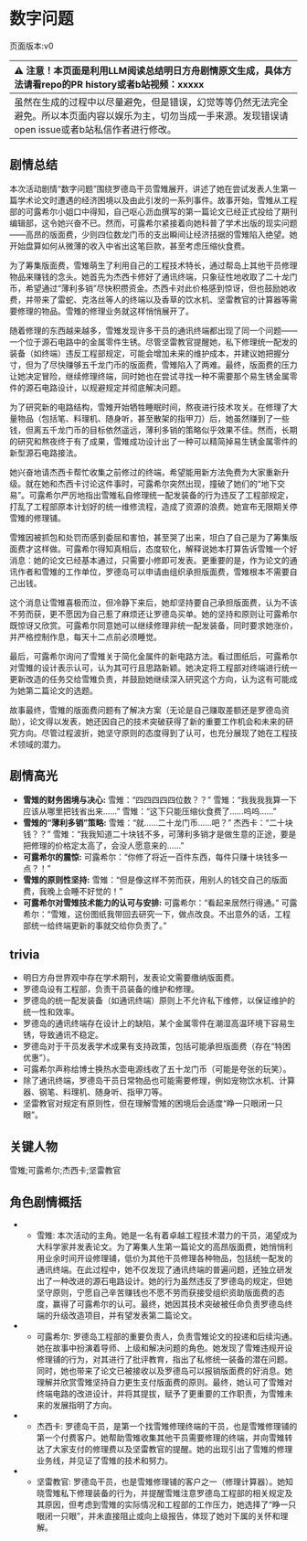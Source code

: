 # 数字问题
页面版本:v0
 

| :warning: 注意！本页面是利用LLM阅读总结明日方舟剧情原文生成，具体方法请看repo的PR history或者b站视频：xxxxx           |
|:----------------------------|
| 虽然在生成的过程中以尽量避免，但是错误，幻觉等等仍然无法完全避免。所以本页面内容以娱乐为主，切勿当成一手来源。发现错误请open issue或者b站私信作者进行修改。|



## 剧情总结
本次活动剧情“数字问题”围绕罗德岛干员雪雉展开，讲述了她在尝试发表人生第一篇学术论文时遭遇的经济困境以及由此引发的一系列事件。故事开始，雪雉从工程部的可露希尔小姐口中得知，自己呕心沥血撰写的第一篇论文已经正式投给了期刊编辑部，这令她兴奋不已。然而，可露希尔紧接着向她科普了学术出版的现实问题——高昂的版面费，少则四位数龙门币的支出瞬间让经济拮据的雪雉陷入绝望。她开始盘算如何从微薄的收入中省出这笔巨款，甚至考虑压缩伙食费。

为了筹集版面费，雪雉萌生了利用自己的工程技术特长，通过帮岛上其他干员修理物品来赚钱的念头。她首先为杰西卡修好了通讯终端，只象征性地收取了二十龙门币，希望通过“薄利多销”尽快积攒资金。杰西卡对此价格感到惊讶，但也鼓励她收费，并带来了雷蛇、克洛丝等人的终端以及香草的饮水机、坚雷教官的计算器等需要修理的物品。雪雉的修理业务就这样悄悄展开了。

随着修理的东西越来越多，雪雉发现许多干员的通讯终端都出现了同一个问题——一个位于源石电路中的金属零件生锈。尽管坚雷教官提醒她，私下修理统一配发的装备（如终端）违反工程部规定，可能会增加未来的维护成本，并建议她把握分寸，但为了尽快赚够五千龙门币的版面费，雪雉陷入了两难。最终，版面费的压力让她决定冒险，继续修理终端，同时她也在尝试寻找一种不需要那个易生锈金属零件的源石电路设计，以规避规定并彻底解决问题。

为了研究新的电路结构，雪雉开始牺牲睡眠时间，熬夜进行技术攻关。在修理了大量物品（包括笔、料理机、随身听，甚至散架的指甲刀）后，她虽然赚到了一些钱，但离五千龙门币的目标依然遥远，薄利多销的策略似乎效果不佳。然而，长期的研究和熬夜终于有了成果，雪雉成功设计出了一种可以精简掉易生锈金属零件的新型源石电路接法。

她兴奋地请杰西卡帮忙收集之前修过的终端，希望能用新方法免费为大家重新升级。就在她和杰西卡讨论这件事时，可露希尔突然出现，撞破了她们的“地下交易”。可露希尔严厉地指出雪雉私自修理统一配发装备的行为违反了工程部规定，打乱了工程部原本计划好的统一维修流程，造成了资源的浪费。她宣布无限期关停雪雉的修理铺。

雪雉因被抓包和处罚而感到委屈和害怕，甚至哭了出来，坦白了自己是为了筹集版面费才这样做。可露希尔得知真相后，态度软化，解释说她本打算告诉雪雉一个好消息：她的论文已经基本通过，只需要小修即可发表。更重要的是，作为论文的通讯作者和雪雉的工作单位，罗德岛可以申请由组织承担版面费，雪雉根本不需要自己出钱。

这个消息让雪雉喜极而泣，但冷静下来后，她却坚持要自己承担版面费，认为不该不劳而获，更不愿因为自己惹了麻烦还让罗德岛买单。她的坚持和原则让可露希尔既惊讶又欣赏。可露希尔同意她可以继续修理非统一配发装备，同时要求她涨价，并严格控制作息，每天十二点前必须睡觉。

最后，可露希尔询问了雪雉关于简化金属件的新电路方法。看过图纸后，可露希尔对雪雉的设计表示认可，认为其可行且思路新颖。她决定将工程部对终端进行统一更新改造的任务交给雪雉负责，并鼓励她继续深入研究这个方向，认为这有可能成为她第二篇论文的选题。

故事最终，雪雉的版面费问题有了解决方案（无论是自己赚取差额还是罗德岛资助），论文得以发表，她还因自己的技术突破获得了新的重要工作机会和未来的研究方向。尽管过程波折，她坚守原则的态度得到了认可，也充分展现了她在工程技术领域的潜力。
## 剧情高光
*   **雪雉的财务困境与决心:**
    雪雉：“四四四四四位数？？”
    雪雉：“我我我我算一下应该从哪里把钱省出来......”
    雪雉：“这下只能压缩伙食费了......呜呜......”
*   **雪雉的“薄利多销”策略:**
    雪雉：“就......二十龙门币......吧？”
    杰西卡：“二十块钱？？”
    雪雉：“我我知道二十块钱不多，可薄利多销才是做生意的正途，要是把修理的价格定太高了，会没人愿意来的......”
*   **可露希尔的震惊:**
    可露希尔：“你修了将近一百件东西，每件只赚十块钱多一点？！”
*   **雪雉的原则性坚持:**
    雪雉：“但是像这样不劳而获，用别人的钱交自己的版面费，我晚上会睡不好觉的！”
*   **可露希尔对雪雉技术能力的认可与安排:**
    可露希尔：“看起来居然行得通。”
    可露希尔：“雪雉，这份图纸我带回去研究一下，做点改良。不出意外的话，工程部统一给终端更新的事就交给你负责了。”
## trivia
*   明日方舟世界观中存在学术期刊，发表论文需要缴纳版面费。
*   罗德岛设有工程部，负责干员装备的维护和修理。
*   罗德岛的统一配发装备（如通讯终端）原则上不允许私下维修，以保证维护的统一性和效率。
*   罗德岛的通讯终端存在设计上的缺陷，某个金属零件在潮湿高温环境下容易生锈，导致通讯不稳定。
*   罗德岛对于干员发表学术成果有支持政策，包括可能承担版面费（存在“特困优惠”）。
*   可露希尔声称给博士换热水壶电源线收了五十龙门币（可能是夸张的玩笑）。
*   除了通讯终端，罗德岛干员日常物品也可能需要修理，例如宠物饮水机、计算器、钢笔、料理机、随身听、指甲刀等。
*   坚雷教官对规定有原则性，但在理解雪雉的困境后会适度“睁一只眼闭一只眼”。
## 关键人物
雪雉;可露希尔;杰西卡;坚雷教官
## 角色剧情概括
-   *   雪雉: 本次活动的主角。她是一名有着卓越工程技术潜力的干员，渴望成为大科学家并发表论文。为了筹集人生第一篇论文的高昂版面费，她悄悄利用业余时间开设修理铺，低价为其他干员修理各种物品，包括统一配发的通讯终端。在此过程中，她不仅发现了通讯终端的普遍问题，还独立研发出了一种改进的源石电路设计。她的行为虽然违反了罗德岛的规定，但她坚守原则，宁愿自己辛苦赚钱也不愿不劳而获接受组织资助版面费的态度，赢得了可露希尔的认可。最终，她因其技术突破被任命负责罗德岛终端的升级改造项目，并有望发表第二篇论文。
-   *   可露希尔: 罗德岛工程部的重要负责人，负责雪雉论文的投递和后续沟通。她在故事中扮演着导师、上级和解决问题的角色。她发现了雪雉违规开设修理铺的行为，对其进行了批评教育，指出了私修统一装备的潜在问题。同时，她也带来了论文已被接收以及罗德岛可以报销版面费的好消息。她理解并欣赏雪雉坚持自力更生支付版面费的原则。最终，她认可了雪雉对终端电路的改进设计，并将其提拔，赋予了更重要的工作职责，为雪雉未来的发展指明了方向。
-   *   杰西卡: 罗德岛干员，是第一个找雪雉修理终端的干员，也是雪雉修理铺的第一个付费客户。她帮助雪雉收集其他干员需要修理的终端，并向雪雉转达了大家支付的修理费以及坚雷教官的提醒。她的出现引出了雪雉的修理业务线，并见证了雪雉的技术和努力。
-   *   坚雷教官: 罗德岛干员，也是雪雉修理铺的客户之一（修理计算器）。她知晓雪雉私下修理装备的行为，并提醒雪雉注意罗德岛工程部的相关规定及其原因，但考虑到雪雉的实际情况和工程部的工作压力，她选择了“睁一只眼闭一只眼”，并未直接阻止或向上级报告，体现了她对下属的关怀和理解。
